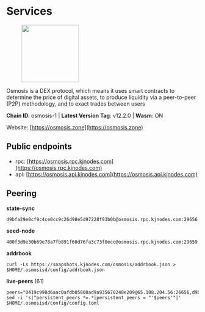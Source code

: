 # Services

<figure><img src="https://raw.githubusercontent.com/kj89/testnet_manuals/main/pingpub/logos/osmosis.png" width="150" alt=""><figcaption></figcaption></figure>

Osmosis is a DEX protocol, which means it uses smart contracts  to determine the price of digital assets, to produce liquidity  via a peer-to-peer (P2P) methodology, and to exact trades between users

**Chain ID**: osmosis-1 | **Latest Version Tag**: v12.2.0 | **Wasm**: ON

Website: [https://osmosis.zone](https://osmosis.zone)


## Public endpoints

* rpc: [https://osmosis.rpc.kjnodes.com](https://osmosis.rpc.kjnodes.com)
* api: [https://osmosis.api.kjnodes.com](https://osmosis.api.kjnodes.com)

## Peering

**state-sync**

```
d9bfa29e0cf9c4ce0cc9c26d98e5d97228f93b0b@osmosis.rpc.kjnodes.com:29656
```

**seed-node**

```
400f3d9e30b69e78a7fb891f60d76fa3c73f0ecc@osmosis.rpc.kjnodes.com:29659
```

**addrbook**
```
curl -Ls https://snapshots.kjnodes.com/osmosis/addrbook.json > $HOME/.osmosisd/config/addrbook.json
```

**live-peers** (61)
```
peers="0419c998d6aac0afdb05808ad9a935670248e209@65.108.204.56:26656,d9bfa29e0cf9c4ce0cc9c26d98e5d97228f93b0b@65.109.88.38:29656,259ab883ee76f92e82f8f14d463aaaa09d857fb9@144.76.70.108:9010,2dda2944be6deab37c6ba82b2cd72b067573ba6f@54.38.45.152:26656,1c02ae0be21e3b08d9beadf91c26aec4193d2659@135.181.22.238:26656,7de231d5c75feb810a9196fa2a3e83e0576c88a9@212.95.53.152:26656,42f42a4b3527b927d5002d45abd37f66ecdd4861@51.178.74.75:16656,94e69330d6f4cfe221cdd2ce49ee141e53e5f200@23.106.120.6:26656,8500a6a0a7f1a6afc66f5d8956214bfd44ebd30c@65.109.53.142:26856,4e38d3caa1554d7f46a2654fa9997554c13f61f2@95.216.96.61:26656,d589eb77d7dfebec659ce8bce9f903250301c8ba@116.202.216.57:26656,f9a920a61ee994b12b77178dd5f1fc1ed39b7cd2@142.132.255.49:26656,9f2489016bcf055fde40498f54bf893f3a00f9de@138.201.85.176:26656,d4e6a9d74abbf4676c8fd2d58d27fc24b59056b9@143.198.22.206:26656,5372125cc22180420db51c79474702a47e7201f4@15.235.53.27:26656,bcfdb6b4050e05cb800d3327ee646af99c2adb21@66.206.26.138:26656,6cbb7b7bddf723a28925fae2c19eb7be41ef687c@34.71.161.134:26656,4d659b7b244a68913bfbdc6c9e7aa1a64391238e@74.118.139.59:26656,c9bf65acffea46ac8368cbe88f679519f7812f3b@18.142.38.209:26656,6b1dd134b30aeaeb2f21f33bd2cd0370a2275501@138.68.6.165:26656,b3bcf4abf9ca2e831e29c633b9c598c5178d0045@5.9.142.62:26656,30e9432879d5b0976b88e52120dc12338e40fc33@65.108.108.176:26656,616327f7ca045fb57827683e471ca472a232ef1f@89.33.8.233:26656,ac006e15927a85bb855b7d70ae17fd453957710c@89.58.5.34:26624,071ae914b06e14148a6286a0fa087c797336f043@34.105.246.121:26656,980b15331dece2aa8020c1800b9c00ddb273c872@138.201.32.103:30656,fced2c95050c0d4781b76cd2b0a93efae03cb395@65.108.77.93:26656,4124dec2db38c7fd7564c819d7921e8a679af9ce@47.240.17.20:29656,82e224c9640048a6513c589e904c0d903bb99f32@74.118.140.23:26656,fe7f212c0eb34723af686463da90d965c5bb22bc@51.159.2.22:26656,71f2451869d7363ce5d91366143de63069641303@65.108.71.166:33656,1528ce3b88d859f2f8c4160d9b155ecea5177a2e@142.132.146.105:26656,6945be12a7d357a39b9cfbb0018249b234fc4a15@54.241.143.196:26656,9b1bfb99d9eb04af32510ed8e3eb83c59448662f@95.214.52.220:26656,e153cc49052d67280dfdd6d660f3d98622905850@209.133.193.74:26656,f225f8a168ec794d334d7100994b62e5e7648072@35.234.158.17:26656,43785e5ffd8783393ea8094f77efcee5bdbcdce3@78.141.244.18:26656,32e9d4a7413dd5393c8be004bee68dea683be839@65.21.227.95:2004,62d98cb73edf5ea9193451fe8aa7c1528d36985e@34.95.48.112:26656,9c1a9d04c2d642dd3297672f734d47d87f236ae4@109.123.253.244:26656,569aac51b04607a18696c63035586816dec85511@157.90.213.235:26656,bfb67b2ae345955d6bc0991450120669c683386e@149.56.25.66:26656,77bb5fb9b6964d6e861e91c1d55cf82b67d838b5@34.86.74.3:26656,53a3f6ea82cb5502c6ecd37d7e15a01a4ccf383f@35.224.167.163:26656,42745690b41f6a7515c4a87d88efda2e82b55b76@78.46.94.183:26656,a464785321a29c510d2c4d333a06d70dfa4a41d7@95.216.36.140:26666,ba670b12f8771a0615907e7d26981970dffb3872@34.243.243.221:26656,72cd15ffcfd844985ccd14789a163a986ef82471@34.245.3.161:26656,b76068b52bffb03ea585938c747f65c27fd9714e@34.83.76.169:26656,724cef11bbe866269b3d67f7dd5ea539cc4096bf@198.244.164.186:26656,ff57203dd2ae45c0098257d1a1f2b313ce565b51@18.217.57.20:26656,be930386104083882c7e491d60584e15c101c1da@178.128.156.131:26656,407267ac44b20a0a4258d0bbca1c9f657bf88d08@74.118.143.19:26656,20913e92e8b9ea2d80ad34edd9b52e97886cf616@54.37.30.181:26656,0660d18b65340a55514f240dd517282ca286f169@176.9.28.62:26656,b8450ac06ab8ccac21b21bbbba8ea3751a479291@3.91.196.177:26656,a6283307952423c1751431c220d11ed36b61ed84@143.110.237.113:26656,f67dde244467670d0cbd93a71ec1d6fd9c99c528@93.115.29.37:26656,089b0de9671dc3cd00ded782693c03509b78b5d9@13.125.219.197:26656,406f64a8d601e34d7311fd61ec87b0c7028bd230@138.201.23.39:46656,7c28e9f02c998d84a4f617c3852b7794dc2883fd@88.99.253.55:26656"
sed -i 's|^persistent_peers *=.*|persistent_peers = "'$peers'"|' $HOME/.osmosisd/config/config.toml
```
